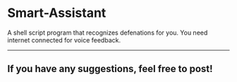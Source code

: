 # Smart-Assistant
A shell script program that recognizes defenations for you.
You need internet connected for voice feedback.
<hr>
<h2>If you have any suggestions, feel free to post!</h2>
